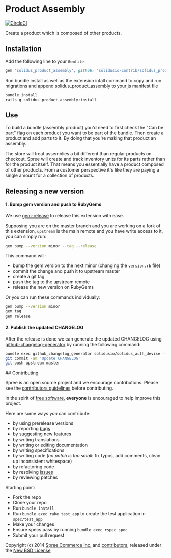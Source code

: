 # Product Assembly

[![CircleCI](https://circleci.com/gh/solidusio-contrib/solidus_product_assembly.svg?style=svg)](https://circleci.com/gh/solidusio-contrib/solidus_product_assembly)

Create a product which is composed of other products.

## Installation

Add the following line to your `Gemfile`
```ruby
gem 'solidus_product_assembly', github: 'solidusio-contrib/solidus_product_assembly', branch: 'master'
```

Run bundle install as well as the extension intall command to copy and run migrations and
append solidus_product_assembly to your js manifest file

    bundle install
    rails g solidus_product_assembly:install

## Use

To build a bundle (assembly product) you'd need to first check the "Can be part"
flag on each product you want to be part of the bundle. Then create a product
and add parts to it. By doing that you're making that product an assembly.

The store will treat assemblies a bit different than regular products on checkout.
Spree will create and track inventory units for its parts rather than for the product itself.
That means you essentially have a product composed of other products. From a
customer perspective it's like they are paying a single amount for a collection
of products.

## Releasing a new version

#### 1. Bump gem version and push to RubyGems

We use [gem-release](https://github.com/svenfuchs/gem-release) to release this
extension with ease.

Supposing you are on the master branch and you are working on a fork of this
extension, `upstream` is the main remote and you have write access to it, you
can simply run:

```bash
gem bump --version minor --tag --release
```

This command will:

- bump the gem version to the next minor (changing the `version.rb` file)
- commit the change and push it to upstream master
- create a git tag
- push the tag to the upstream remote
- release the new version on RubyGems

Or you can run these commands individually:

```bash
gem bump --version minor
gem tag
gem release
```

#### 2. Publish the updated CHANGELOG

After the release is done we can generate the updated CHANGELOG
using
[github-changelog-generator](https://github.com/github-changelog-generator/github-changelog-generator)
by running the following command:


```bash
bundle exec github_changelog_generator solidusio/solidus_auth_devise --token YOUR_GITHUB_TOKEN
git commit -am 'Update CHANGELOG'
git push upstream master
```

## Contributing

Spree is an open source project and we encourage contributions. Please see the [contributors guidelines][1] before contributing.

In the spirit of [free software][2], **everyone** is encouraged to help improve this project.

Here are some ways *you* can contribute:

* by using prerelease versions
* by reporting [bugs][3]
* by suggesting new features
* by writing translations
* by writing or editing documentation
* by writing specifications
* by writing code (*no patch is too small*: fix typos, add comments, clean up inconsistent whitespace)
* by refactoring code
* by resolving [issues][3]
* by reviewing patches

Starting point:

* Fork the repo
* Clone your repo
* Run `bundle install`
* Run `bundle exec rake test_app` to create the test application in `spec/test_app`
* Make your changes
* Ensure specs pass by running `bundle exec rspec spec`
* Submit your pull request

Copyright (c) 2014 [Spree Commerce Inc.][4] and [contributors][5], released under the [New BSD License][6]

[1]: http://guides.spreecommerce.com/developer/contributing.html
[2]: http://www.fsf.org/licensing/essays/free-sw.html
[3]: https://github.com/spree/spree-product-assembly/issues
[4]: https://github.com/spree
[5]: https://github.com/spree/spree-product-assembly/graphs/contributors
[6]: https://github.com/spree/spree-product-assembly/blob/master/LICENSE.md
